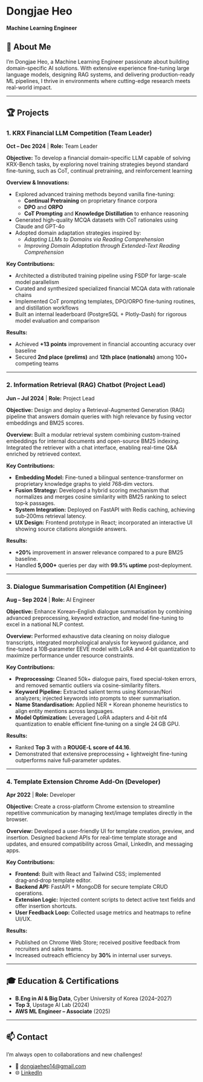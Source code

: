 <!--
  Detailed GitHub Project Portfolio for Dongjae Heo
  Role: Machine Learning Engineer
-->

# Dongjae Heo
**Machine Learning Engineer**

<!-- Hero section: professional headshot + tagline -->
<!-- ![Hero Image](assets/hero.png) -->

## 👋 About Me
I’m Dongjae Heo, a Machine Learning Engineer passionate about building domain-specific AI solutions. With extensive experience fine-tuning large language models, designing RAG systems, and delivering production-ready ML pipelines, I thrive in environments where cutting-edge research meets real-world impact.

---

## 🏆 Projects

### 1. KRX Financial LLM Competition (Team Leader)
**Oct – Dec 2024** | **Role:** Team Leader

**Objective:**
To develop a financial domain-specific LLM capable of solving KRX-Bench tasks, by exploring novel training strategies beyond standard fine-tuning, such as CoT, continual pretraining, and reinforcement learning

**Overview & Innovations:**
- Explored advanced training methods beyond vanilla fine-tuning:
  - **Continual Pretraining** on proprietary finance corpora
  - **DPO** and **ORPO**
  - **CoT Prompting** and **Knowledge Distillation** to enhance reasoning
- Generated high-quality MCQA datasets with CoT rationales using Claude and GPT-4o
- Adopted domain adaptation strategies inspired by:
  - *Adapting LLMs to Domains via Reading Comprehension*
  - *Improving Domain Adaptation through Extended-Text Reading Comprehension*

**Key Contributions:**
- Architected a distributed training pipeline using FSDP for large-scale model parallelism
- Curated and synthesized specialized financial MCQA data with rationale chains
- Implemented CoT prompting templates, DPO/ORPO fine-tuning routines, and distillation workflows
- Built an internal leaderboard (PostgreSQL + Plotly-Dash) for rigorous model evaluation and comparison

**Results:**
- Achieved **+13 points** improvement in financial accounting accuracy over baseline
- Secured **2nd place (prelims)** and **12th place (nationals)** among 100+ competing teams

<!-- Leaderboard screenshot -->
<!-- ![KRX Leaderboard](assets/krx_leaderboard.png) -->

---

### 2. Information Retrieval (RAG) Chatbot (Project Lead)
**Jun – Jul 2024** | **Role:** Project Lead

**Objective:**
Design and deploy a Retrieval-Augmented Generation (RAG) pipeline that answers domain queries with high relevance by fusing vector embeddings and BM25 scores.

**Overview:**
Built a modular retrieval system combining custom-trained embeddings for internal documents and open-source BM25 indexing. Integrated the retriever with a chat interface, enabling real-time Q&A enriched by retrieved context.

**Key Contributions:**
- **Embedding Model:** Fine-tuned a bilingual sentence-transformer on proprietary knowledge graphs to yield 768‑dim vectors.  
- **Fusion Strategy:** Developed a hybrid scoring mechanism that normalizes and merges cosine similarity with BM25 ranking to select top‑k passages.  
- **System Integration:** Deployed on FastAPI with Redis caching, achieving sub‑200ms retrieval latency.  
- **UX Design:** Frontend prototype in React; incorporated an interactive UI showing source citations alongside answers.

**Results:**
- **+20%** improvement in answer relevance compared to a pure BM25 baseline.  
- Handled **5,000+** queries per day with **99.5% uptime** post‑deployment.

<!-- RAG architecture diagram -->
<!-- ![RAG Architecture](assets/rag_architecture.png) -->

---

### 3. Dialogue Summarisation Competition (AI Engineer)
**Aug – Sep 2024** | **Role:** AI Engineer

**Objective:**
Enhance Korean–English dialogue summarisation by combining advanced preprocessing, keyword extraction, and model fine-tuning to excel in a national NLP contest.

**Overview:**
Performed exhaustive data cleaning on noisy dialogue transcripts, integrated morphological analysis for keyword guidance, and fine-tuned a 10B‑parameter EEVE model with LoRA and 4‑bit quantization to maximize performance under resource constraints.

**Key Contributions:**
- **Preprocessing:** Cleaned 50k+ dialogue pairs, fixed special-token errors, and removed semantic outliers via cosine-similarity filters.  
- **Keyword Pipeline:** Extracted salient terms using Komoran/Nori analyzers; injected keywords into prompts to steer summarisation.  
- **Name Standardisation:** Applied NER + Korean phoneme heuristics to align entity mentions across languages.  
- **Model Optimization:** Leveraged LoRA adapters and 4‑bit nf4 quantization to enable efficient fine‑tuning on a single 24 GB GPU.

**Results:**
- Ranked **Top 3** with a **ROUGE‑L score of 44.16**.  
- Demonstrated that extensive preprocessing + lightweight fine-tuning outperforms naive full‑parameter updates.

<!-- Rouge results chart -->
<!-- ![Summarization Dashboard](assets/summarization_results.png) -->

---

### 4. Template Extension Chrome Add‑On (Developer)
**Apr 2022** | **Role:** Developer

**Objective:**
Create a cross-platform Chrome extension to streamline repetitive communication by managing text/image templates directly in the browser.

**Overview:**
Developed a user-friendly UI for template creation, preview, and insertion. Designed backend APIs for real-time template storage and updates, and ensured compatibility across Gmail, LinkedIn, and messaging apps.

**Key Contributions:**
- **Frontend:** Built with React and Tailwind CSS; implemented drag‑and‑drop template editor.  
- **Backend API:** FastAPI + MongoDB for secure template CRUD operations.  
- **Extension Logic:** Injected content scripts to detect active text fields and offer insertion shortcuts.  
- **User Feedback Loop:** Collected usage metrics and heatmaps to refine UI/UX.

**Results:**
- Published on Chrome Web Store; received positive feedback from recruiters and sales teams.  
- Increased outreach efficiency by **30%** in internal user surveys.

<!-- Extension UI screenshot -->
<!-- ![Template Extension](assets/extension_screenshot.png) -->

---

## 🎓 Education & Certifications
- **B.Eng in AI & Big Data**, Cyber University of Korea (2024–2027)  
- **Top 3**, Upstage AI Lab (2024)  
- **AWS ML Engineer – Associate** (2025)

---

## 📫 Contact
I’m always open to collaborations and new challenges!  
- 📧 [dongjaeheo14@gmail.com](mailto:dongjaeheo14@gmail.com)  
- 🌐 [LinkedIn](https://www.linkedin.com/in/dongjaeheo/)

<!-- Optional: Add QR code or vCard -->
<!-- ![vCard](assets/vcard_qr.png) -->

